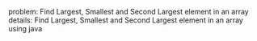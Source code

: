  problem:  Find Largest, Smallest and Second Largest element in an array
 details: Find Largest, Smallest and Second Largest element in an array using java
 

